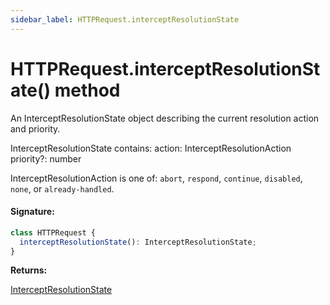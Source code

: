 ```yaml
---
sidebar_label: HTTPRequest.interceptResolutionState
---
```


# HTTPRequest.interceptResolutionState() method

An InterceptResolutionState object describing the current resolution action and priority.

InterceptResolutionState contains: action: InterceptResolutionAction priority?: number

InterceptResolutionAction is one of: `abort`, `respond`, `continue`, `disabled`, `none`, or `already-handled`.

#### Signature:

```typescript
class HTTPRequest {
  interceptResolutionState(): InterceptResolutionState;
}
```

**Returns:**

[InterceptResolutionState](./puppeteer.interceptresolutionstate.md)
